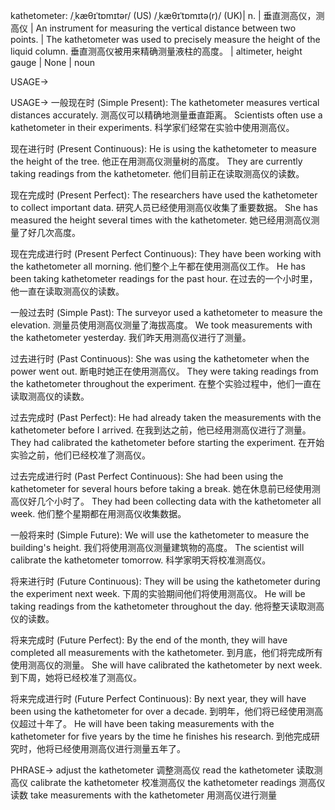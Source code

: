 kathetometer: /ˌkæθɪˈtɒmɪtər/ (US) /ˌkæθɪˈtɒmɪtə(r)/ (UK)| n. | 垂直测高仪，测高仪 | An instrument for measuring the vertical distance between two points. |  The kathetometer was used to precisely measure the height of the liquid column.  垂直测高仪被用来精确测量液柱的高度。 |  altimeter, height gauge |  None | noun

USAGE->

USAGE->
一般现在时 (Simple Present):
The kathetometer measures vertical distances accurately. 测高仪可以精确地测量垂直距离。
Scientists often use a kathetometer in their experiments. 科学家们经常在实验中使用测高仪。

现在进行时 (Present Continuous):
He is using the kathetometer to measure the height of the tree. 他正在用测高仪测量树的高度。
They are currently taking readings from the kathetometer.  他们目前正在读取测高仪的读数。


现在完成时 (Present Perfect):
The researchers have used the kathetometer to collect important data. 研究人员已经使用测高仪收集了重要数据。
She has measured the height several times with the kathetometer. 她已经用测高仪测量了好几次高度。

现在完成进行时 (Present Perfect Continuous):
They have been working with the kathetometer all morning. 他们整个上午都在使用测高仪工作。
He has been taking kathetometer readings for the past hour.  在过去的一个小时里，他一直在读取测高仪的读数。

一般过去时 (Simple Past):
The surveyor used a kathetometer to measure the elevation. 测量员使用测高仪测量了海拔高度。
We took measurements with the kathetometer yesterday. 我们昨天用测高仪进行了测量。

过去进行时 (Past Continuous):
She was using the kathetometer when the power went out.  断电时她正在使用测高仪。
They were taking readings from the kathetometer throughout the experiment. 在整个实验过程中，他们一直在读取测高仪的读数。

过去完成时 (Past Perfect):
He had already taken the measurements with the kathetometer before I arrived. 在我到达之前，他已经用测高仪进行了测量。
They had calibrated the kathetometer before starting the experiment.  在开始实验之前，他们已经校准了测高仪。

过去完成进行时 (Past Perfect Continuous):
She had been using the kathetometer for several hours before taking a break.  她在休息前已经使用测高仪好几个小时了。
They had been collecting data with the kathetometer all week.  他们整个星期都在用测高仪收集数据。

一般将来时 (Simple Future):
We will use the kathetometer to measure the building's height. 我们将使用测高仪测量建筑物的高度。
The scientist will calibrate the kathetometer tomorrow.  科学家明天将校准测高仪。

将来进行时 (Future Continuous):
They will be using the kathetometer during the experiment next week.  下周的实验期间他们将使用测高仪。
He will be taking readings from the kathetometer throughout the day. 他将整天读取测高仪的读数。

将来完成时 (Future Perfect):
By the end of the month, they will have completed all measurements with the kathetometer. 到月底，他们将完成所有使用测高仪的测量。
She will have calibrated the kathetometer by next week.  到下周，她将已经校准了测高仪。

将来完成进行时 (Future Perfect Continuous):
By next year, they will have been using the kathetometer for over a decade.  到明年，他们将已经使用测高仪超过十年了。
He will have been taking measurements with the kathetometer for five years by the time he finishes his research. 到他完成研究时，他将已经使用测高仪进行测量五年了。


PHRASE->
adjust the kathetometer 调整测高仪
read the kathetometer  读取测高仪
calibrate the kathetometer 校准测高仪
the kathetometer readings 测高仪读数
take measurements with the kathetometer 用测高仪进行测量
